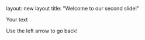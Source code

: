 
layout: new layout
title: "Welcome to our second slide!"

Your text

Use the left arrow to go back!
